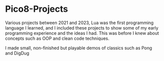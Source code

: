 # Pico8-Projects
Various projects between 2021 and 2023, Lua was the first programming language I learned, and I included these projects to show some of my early programming experience and the ideas I had. This was before I knew about concepts such as OOP and clean code techniques. 

I made small, non-finished but playable demos of classics such as Pong and DigDug
